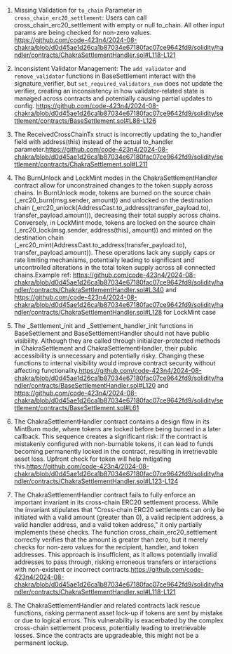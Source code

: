 1. Missing Validation for `to_chain` Parameter in `cross_chain_erc20_settlement`: Users can call cross_chain_erc20_settlement with empty or null to_chain. All other input params are being checked for non-zero values.
https://github.com/code-423n4/2024-08-chakra/blob/d0d45ae1d26ca1b87034e67180fac07ce9642fd9/solidity/handler/contracts/ChakraSettlementHandler.sol#L118-L121


2. Inconsistent Validator Management: The `add_validator` and `remove_validator` functions in BaseSettlement interact with the signature_verifier, but `set_required_validators_num` does not update the verifier, creating an inconsistency in how validator-related state is managed across contracts and potentially causing partial updates to config.
https://github.com/code-423n4/2024-08-chakra/blob/d0d45ae1d26ca1b87034e67180fac07ce9642fd9/solidity/settlement/contracts/BaseSettlement.sol#L88-L126


3. The ReceivedCrossChainTx struct is incorrectly updating the to_handler field with address(this) instead of the actual to_handler parameter.https://github.com/code-423n4/2024-08-chakra/blob/d0d45ae1d26ca1b87034e67180fac07ce9642fd9/solidity/settlement/contracts/ChakraSettlement.sol#L211


4. The BurnUnlock and LockMint modes in the ChakraSettlementHandler contract allow for unconstrained changes to the token supply across chains. In BurnUnlock mode, tokens are burned on the source chain (_erc20_burn(msg.sender, amount)) and unlocked on the destination chain (_erc20_unlock(AddressCast.to_address(transfer_payload.to), transfer_payload.amount)), decreasing their total supply across chains. Conversely, in LockMint mode, tokens are locked on the source chain (_erc20_lock(msg.sender, address(this), amount)) and minted on the destination chain (_erc20_mint(AddressCast.to_address(transfer_payload.to), transfer_payload.amount)). These operations lack any supply caps or rate limiting mechanisms, potentially leading to significant and uncontrolled alterations in the total token supply across all connected chains.Example ref: 
https://github.com/code-423n4/2024-08-chakra/blob/d0d45ae1d26ca1b87034e67180fac07ce9642fd9/solidity/handler/contracts/ChakraSettlementHandler.sol#L340 and https://github.com/code-423n4/2024-08-chakra/blob/d0d45ae1d26ca1b87034e67180fac07ce9642fd9/solidity/handler/contracts/ChakraSettlementHandler.sol#L128 for LockMint case

5. The _Settlement_init and _Settlement_handler_init functions in BaseSettlement and BaseSettlementHandler should not have public visibility. Although they are called through initializer-protected methods in ChakraSettlement and ChakraSettlementHandler, their public accessibility is unnecessary and potentially risky. Changing these functions to internal visibility would improve contract security without affecting functionality.https://github.com/code-423n4/2024-08-chakra/blob/d0d45ae1d26ca1b87034e67180fac07ce9642fd9/solidity/handler/contracts/BaseSettlementHandler.sol#L120 and https://github.com/code-423n4/2024-08-chakra/blob/d0d45ae1d26ca1b87034e67180fac07ce9642fd9/solidity/settlement/contracts/BaseSettlement.sol#L61


6. The ChakraSettlementHandler contract contains a design flaw in its MintBurn mode, where tokens are locked before being burned in a later callback. This sequence creates a significant risk: if the contract is mistakenly configured with non-burnable tokens, it can lead to funds becoming permanently locked in the contract, resulting in irretrievable asset loss. Upfront check for token will help mitigating this.https://github.com/code-423n4/2024-08-chakra/blob/d0d45ae1d26ca1b87034e67180fac07ce9642fd9/solidity/handler/contracts/ChakraSettlementHandler.sol#L123-L124

7. The ChakraSettlementHandler contract fails to fully enforce an important invariant in its cross-chain ERC20 settlement process. While the invariant stipulates that "Cross-chain ERC20 settlements can only be initiated with a valid amount (greater than 0), a valid recipient address, a valid handler address, and a valid token address," it only partially implements these checks. The function cross_chain_erc20_settlement correctly verifies that the amount is greater than zero, but it merely checks for non-zero values for the recipient, handler, and token addresses. This approach is insufficient, as it allows potentially invalid addresses to pass through, risking erroneous transfers or interactions with non-existent or incorrect contracts.https://github.com/code-423n4/2024-08-chakra/blob/d0d45ae1d26ca1b87034e67180fac07ce9642fd9/solidity/handler/contracts/ChakraSettlementHandler.sol#L118-L121

8. The ChakraSettlementHandler and related contracts lack rescue functions, risking permanent asset lock-up if tokens are sent by mistake or due to logical errors. This vulnerability is exacerbated by the complex cross-chain settlement process, potentially leading to irretrievable losses. Since the contracts are upgradeable, this might not be a permanent lockup.